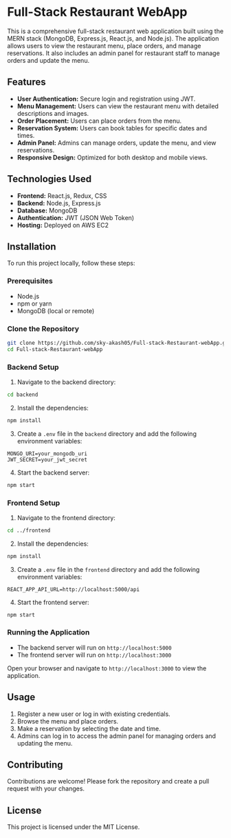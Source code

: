 
# Full-Stack Restaurant WebApp

This is a comprehensive full-stack restaurant web application built using the MERN stack (MongoDB, Express.js, React.js, and Node.js). The application allows users to view the restaurant menu, place orders, and manage reservations. It also includes an admin panel for restaurant staff to manage orders and update the menu.

## Features

- **User Authentication:** Secure login and registration using JWT.
- **Menu Management:** Users can view the restaurant menu with detailed descriptions and images.
- **Order Placement:** Users can place orders from the menu.
- **Reservation System:** Users can book tables for specific dates and times.
- **Admin Panel:** Admins can manage orders, update the menu, and view reservations.
- **Responsive Design:** Optimized for both desktop and mobile views.

## Technologies Used

- **Frontend:** React.js, Redux, CSS
- **Backend:** Node.js, Express.js
- **Database:** MongoDB
- **Authentication:** JWT (JSON Web Token)
- **Hosting:** Deployed on AWS EC2

## Installation

To run this project locally, follow these steps:

### Prerequisites

- Node.js
- npm or yarn
- MongoDB (local or remote)

### Clone the Repository

```bash
git clone https://github.com/sky-akash05/Full-stack-Restaurant-webApp.git
cd Full-stack-Restaurant-webApp
```

### Backend Setup

1. Navigate to the backend directory:

```bash
cd backend
```

2. Install the dependencies:

```bash
npm install
```

3. Create a `.env` file in the `backend` directory and add the following environment variables:

```env
MONGO_URI=your_mongodb_uri
JWT_SECRET=your_jwt_secret
```

4. Start the backend server:

```bash
npm start
```

### Frontend Setup

1. Navigate to the frontend directory:

```bash
cd ../frontend
```

2. Install the dependencies:

```bash
npm install
```

3. Create a `.env` file in the `frontend` directory and add the following environment variables:

```env
REACT_APP_API_URL=http://localhost:5000/api
```

4. Start the frontend server:

```bash
npm start
```

### Running the Application

- The backend server will run on `http://localhost:5000`
- The frontend server will run on `http://localhost:3000`

Open your browser and navigate to `http://localhost:3000` to view the application.

## Usage

1. Register a new user or log in with existing credentials.
2. Browse the menu and place orders.
3. Make a reservation by selecting the date and time.
4. Admins can log in to access the admin panel for managing orders and updating the menu.

## Contributing

Contributions are welcome! Please fork the repository and create a pull request with your changes.

## License

This project is licensed under the MIT License.



